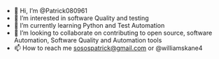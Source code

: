 - 👋 Hi, I’m @Patrick080961
- 👀 I’m interested in software Quality and testing 
- 🌱 I’m currently learning Python and Test Automation
- 💞️ I’m looking to collaborate on contributing to open source, software Automation, Software Quality  and Automation tools
- 📫 How to reach me sosospatrick@gmail.com or @williamskane4

<!---
Patrick080961/Patrick080961 is a ✨ special ✨ repository because its `README.md` (this file) appears on your GitHub profile.
You can click the Preview link to take a look at your changes.
--->
